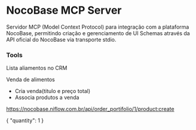 # NocoBase MCP Server

Servidor MCP (Model Context Protocol) para integração com a plataforma NocoBase, permitindo criação e gerenciamento de UI Schemas através da API oficial do NocoBase via transporte stdio.

### Tools

Lista aliamentos no CRM

Venda de alimentos
- Cria venda(titulo e preço total)
- Associa produtos a venda



https://nocobase.niflow.com.br/api/order_portifolio/1/product:create


{
  "quantity": 1
}